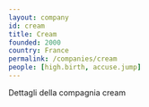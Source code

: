 ```yaml
---
layout: company
id: cream
title: Cream
founded: 2000
country: France
permalink: /companies/cream
people: [high.birth, accuse.jump]
---
```


Dettagli della compagnia cream